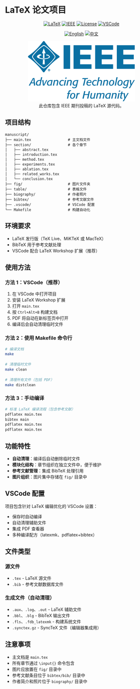 # LaTeX 论文项目

<div align="center">
    
[![LaTeX](https://img.shields.io/badge/LaTeX-008080?style=for-the-badge&logo=LaTeX&logoColor=white)](https://www.latex-project.org/)
[![IEEE](https://img.shields.io/badge/IEEE-00629B?style=for-the-badge&logo=IEEE&logoColor=white)](https://www.ieee.org/)
[![License](https://img.shields.io/badge/License-MIT-yellow.svg?style=for-the-badge)](LICENSE)
[![VSCode](https://img.shields.io/badge/VSCode-0078D4?style=for-the-badge&logo=visual%20studio%20code&logoColor=white)](https://code.visualstudio.com/)

[![English](https://img.shields.io/badge/README-English-blue?style=flat-square)](README.md)
[![中文](https://img.shields.io/badge/README-中文-red?style=flat-square)](README_zh.md)

</div>

<div align="center">
    <img src=".assets/IEEE_logo.png" height="200">
</div>

<div align="center">
    此仓库包含 IEEE 期刊投稿的 LaTeX 源代码。
</div>

## 项目结构

```
manuscript/
├── main.tex                 # 主文档文件
├── section/                 # 各个章节
│   ├── abstract.tex
│   ├── introduction.tex
│   ├── method.tex
│   ├── experiments.tex
│   ├── ablation.tex
│   ├── related_works.tex
│   └── conclusion.tex
├── fig/                     # 图片文件夹
├── table/                   # 表格文件
├── biography/               # 作者照片
├── bibtex/                  # 参考文献文件
├── .vscode/                 # VSCode 配置
└── Makefile                 # 构建自动化

```

## 环境要求

- LaTeX 发行版（TeX Live、MiKTeX 或 MacTeX）
- BibTeX 用于参考文献处理
- VSCode 配合 LaTeX Workshop 扩展（推荐）

## 使用方法

### 方法 1：VSCode（推荐）

1. 在 VSCode 中打开项目
2. 安装 LaTeX Workshop 扩展
3. 打开 `main.tex`
4. 按 `Ctrl+Alt+B` 构建文档
5. PDF 将自动在新标签页中打开
6. 编译后会自动清理临时文件

### 方法 2：使用 Makefile 命令行

```bash
# 编译文档
make

# 清理临时文件
make clean

# 清理所有文件（包括 PDF）
make distclean
```

### 方法 3：手动编译

```bash
# 标准 LaTeX 编译流程（包含参考文献）
pdflatex main.tex
bibtex main
pdflatex main.tex
pdflatex main.tex
```

## 功能特性

- **自动清理**：编译后自动删除临时文件
- **模块化结构**：章节组织在独立文件中，便于维护
- **参考文献管理**：集成 BibTeX 处理引用
- **图片组织**：图片集中存储在 `fig/` 目录中

## VSCode 配置

项目包含针对 LaTeX 编辑优化的 VSCode 设置：

- 保存时自动编译
- 自动清理辅助文件
- 集成 PDF 查看器
- 多种编译配方（latexmk、pdflatex+bibtex）

## 文件类型

### 源文件
- `.tex` - LaTeX 源文件
- `.bib` - 参考文献数据库文件

### 生成文件（自动清理）
- `.aux`、`.log`、`.out` - LaTeX 辅助文件
- `.bbl`、`.blg` - BibTeX 输出文件
- `.fls`、`.fdb_latexmk` - 构建系统文件
- `.synctex.gz` - SyncTeX 文件（编辑器集成用）

## 注意事项

- 主文档是 `main.tex`
- 所有章节通过 `\input{}` 命令包含
- 图片应放置在 `fig/` 目录中
- 参考文献条目位于 `bibtex/bib/` 目录中
- 作者简介和照片位于 `biography/` 目录中